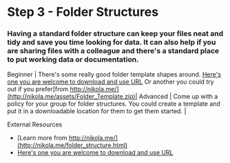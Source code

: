 # Step 3 - Folder Structures

### Having a standard folder structure can keep your files neat and tidy and save you time looking for data. It can also help if you are sharing files with a colleague and there's a standard place to put working data or documentation.

Beginner | There's some really good folder template shapes around. [Here's one you are welcome to download and use URL](https://github.com/guereslib/MyResearchProjects/archive/master.zip) Or another you could try out if you prefer[from http://nikola.me/](http://nikola.me/assets/Folder_Template.zip)|
Advanced | Come up with a policy for your group for folder structures. You could create a template and put it in a downloadable location for them to get them started. |

External Resources
* [Learn more from http://nikola.me/](http://nikola.me/folder_structure.html)
* [Here's one you are welcome to download and use URL](https://github.com/guereslib/MyResearchProjects/archive/master.zip)
